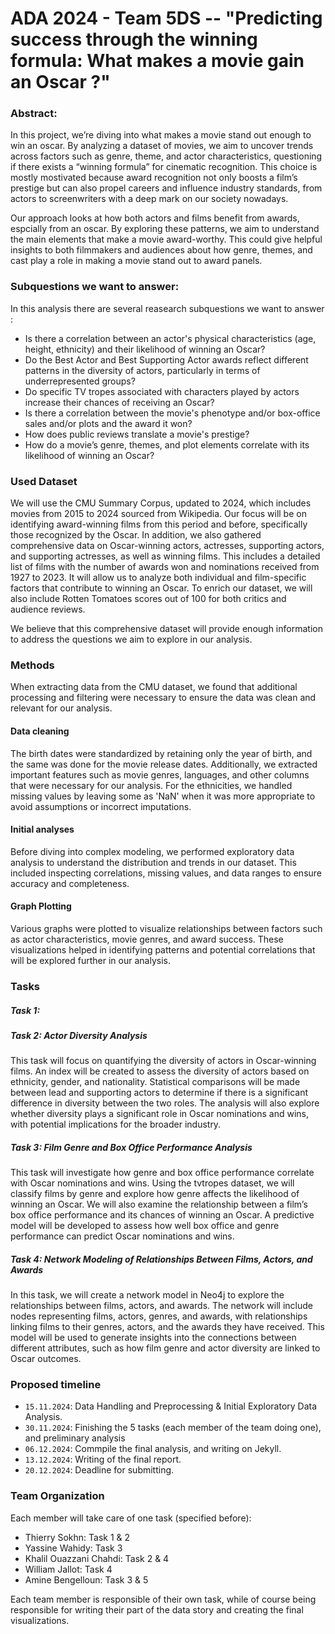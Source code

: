 # ADA 2024 - Team 5DS -- "Predicting success through the winning formula: What makes a movie gain an Oscar ?"

### Abstract:

In this project, we’re diving into what makes a movie stand out enough to win an oscar. By analyzing a dataset of movies, we aim to uncover trends across factors such as genre, theme, and actor characteristics, questioning if there exists a “winning formula” for cinematic recognition. This choice is mostly mostivated because award recognition not only boosts a film’s prestige but can also propel careers and influence industry standards, from actors to screenwriters with a deep mark on our society nowadays.

Our approach looks at how both actors and films benefit from awards, espcially from an oscar. By exploring these patterns, we aim to understand the main elements that make a movie award-worthy. This could give helpful insights to both filmmakers and audiences about how genre, themes, and cast play a role in making a movie stand out to award panels.

### Subquestions we want to answer:

In this analysis there are several reasearch subquestions we want to answer : 
- Is there a correlation between an actor's physical characteristics (age, height, ethnicity) and their likelihood of winning an Oscar?
- Do the Best Actor and Best Supporting Actor awards reflect different patterns in the diversity of actors, particularly in terms of underrepresented groups?
- Do specific TV tropes associated with characters played by actors increase their chances of receiving an Oscar?
- Is there a correlation between the movie's phenotype and/or box-office sales and/or plots and the award it won?
- How does public reviews translate a movie's prestige?
- How do a movie’s genre, themes, and plot elements correlate with its likelihood of winning an Oscar?

### Used Dataset

We will use the CMU Summary Corpus, updated to 2024, which includes movies from 2015 to 2024 sourced from Wikipedia. Our focus will be on identifying award-winning films from this period and before, specifically those recognized by the Oscar. In addition,  we also gathered comprehensive data on Oscar-winning actors, actresses, supporting actors, and supporting actresses, as well as winning films. This includes a detailed list of films with the number of awards won and nominations received from 1927 to 2023. It will allow us to analyze both individual and film-specific factors that contribute to winning an Oscar. To enrich our dataset, we will also include Rotten Tomatoes scores out of 100 for both critics and audience reviews.

We believe that this comprehensive dataset will provide enough information to address the questions we aim to explore in our analysis.

### Methods

When extracting data from the CMU dataset, we found that additional processing and filtering were necessary to ensure the data was clean and relevant for our analysis.

#### Data cleaning 
The birth dates were standardized by retaining only the year of birth, and the same was done for the movie release dates. Additionally, we extracted important features such as movie genres, languages, and other columns that were necessary for our analysis. For the ethnicities, we handled missing values by leaving some as 'NaN' when it was more appropriate to avoid assumptions or incorrect imputations.

#### Initial analyses
Before diving into complex modeling, we performed exploratory data analysis to understand the distribution and trends in our dataset. This included inspecting correlations, missing values, and data ranges to ensure accuracy and completeness.

#### Graph Plotting
Various graphs were plotted to visualize relationships between factors such as actor characteristics, movie genres, and award success. These visualizations helped in identifying patterns and potential correlations that will be explored further in our analysis.

### Tasks

##### Task 1:

##### Task 2: Actor Diversity Analysis

This task will focus on quantifying the diversity of actors in Oscar-winning films. An index will be created to assess the diversity of actors based on ethnicity, gender, and nationality. Statistical comparisons will be made between lead and supporting actors to determine if there is a significant difference in diversity between the two roles. The analysis will also explore whether diversity plays a significant role in Oscar nominations and wins, with potential implications for the broader industry.

##### Task 3: Film Genre and Box Office Performance Analysis

This task will investigate how genre and box office performance correlate with Oscar nominations and wins. Using the tvtropes dataset, we will classify films by genre and explore how genre affects the likelihood of winning an Oscar. We will also examine the relationship between a film’s box office performance and its chances of winning an Oscar. A predictive model will be developed to assess how well box office and genre performance can predict Oscar nominations and wins.

##### Task 4: Network Modeling of Relationships Between Films, Actors, and Awards

In this task, we will create a network model in Neo4j to explore the relationships between films, actors, and awards. The network will include nodes representing films, actors, genres, and awards, with relationships linking films to their genres, actors, and the awards they have received. This model will be used to generate insights into the connections between different attributes, such as how film genre and actor diversity are linked to Oscar outcomes.


### Proposed timeline

- `15.11.2024`: Data Handling and Preprocessing & Initial Exploratory Data Analysis.
- `30.11.2024`: Finishing the 5 tasks (each member of the team doing one), and preliminary analysis
- `06.12.2024`: Commpile the final analysis, and writing on Jekyll.
- `13.12.2024`: Writing of the final report. 
- `20.12.2024`: Deadline for submitting.  

### Team Organization

Each member will take care of one task (specified before):
- Thierry Sokhn: Task 1 & 2
- Yassine Wahidy: Task 3
- Khalil Ouazzani Chahdi: Task 2 & 4
- William Jallot: Task 4
- Amine Bengelloun: Task 3 & 5

Each team member is responsible of their own task, while of course being responsible for writing their part of the data story and creating the final visualizations. 
